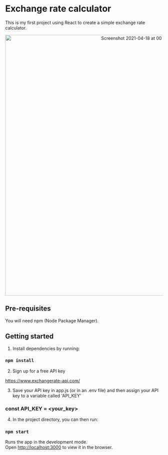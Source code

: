 # Exchange rate calculator

This is my first project using React to create a simple exchange rate calculator. 

<img style="text-align:center;" width="834" alt="Screenshot 2021-04-18 at 00 40 58" src="https://user-images.githubusercontent.com/79051888/115129535-c9ac4b00-9fde-11eb-9604-d09a2a9527b1.png">

## Pre-requisites

You will need npm (Node Package Manager). 

## Getting started

1. Install dependencies by running:

### `npm install`

2. Sign up for a free API key 

https://www.exchangerate-api.com/

3. Save your API key in app.js (or in an .env file) and then assign your API key to a variable called 'API_KEY'

### const API_KEY = <your_key>

4. In the project directory, you can then run:

### `npm start`

Runs the app in the development mode.\
Open [http://localhost:3000](http://localhost:3000) to view it in the browser.

